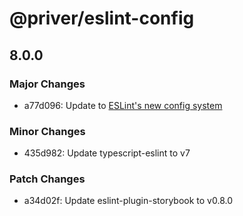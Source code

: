 # @priver/eslint-config

## 8.0.0

### Major Changes

- a77d096: Update to
  [ESLint's new config system](https://eslint.org/docs/latest/use/configure/configuration-files-new)

### Minor Changes

- 435d982: Update typescript-eslint to v7

### Patch Changes

- a34d02f: Update eslint-plugin-storybook to v0.8.0
